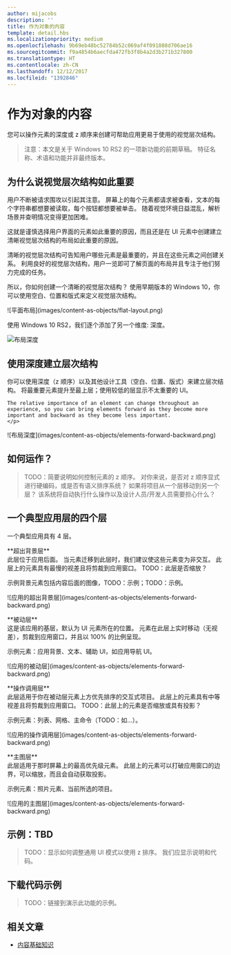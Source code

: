 ```yaml
---
author: mijacobs
description: ''
title: 作为对象的内容
template: detail.hbs
ms.localizationpriority: medium
ms.openlocfilehash: 9b69eb48bc52784b52c069af4f091808d706ae16
ms.sourcegitcommit: f9a4854b6aecfda472fb3f8b4a2d3b271b327800
ms.translationtype: HT
ms.contentlocale: zh-CN
ms.lasthandoff: 12/12/2017
ms.locfileid: "1392846"
---
```

# <a name="content-as-objects"></a>作为对象的内容

 

您可以操作元素的深度或 z 顺序来创建可帮助应用更易于使用的视觉层次结构。  

> 注意：本文是关于 Windows 10 RS2 的一项新功能的前期草稿。 特征名称、术语和功能并非最终版本。 

## <a name="why-visual-hierarchy-is-important"></a>为什么说视觉层次结构如此重要

用户不断被请求围攻以引起其注意。 屏幕上的每个元素都请求被查看，文本的每个字符串都想要被读取，每个按钮都想要被单击。 随着视觉环境日益混乱，解析场景并查明情况变得更加困难。  

这就是谨慎选择用户界面的元素如此重要的原因，而且还是在 UI 元素中创建建立清晰视觉层次结构的布局如此重要的原因。 <!-- Every element is competing for the user's attention, and every time you add an element, you add a mental tax to the user. -->

清晰的视觉层次结构可告知用户哪些元素是最重要的，并且在这些元素之间创建关系。 利用良好的视觉层次结构，用户一览即可了解页面的布局并且专注于他们努力完成的任务。 

<p></p>


<div class="side-by-side">
<div class="side-by-side-content">
  <div class="side-by-side-content-left">
  <p>所以，你如何创建一个清晰的视觉层次结构？ 使用早期版本的 Windows 10，你可以使用空白、位置和版式来定义视觉层次结构。 </p>
  </div>
  <div class="side-by-side-content-right">
    ![平面布局](images/content-as-objects/flat-layout.png)
    
  </div>
</div>
</div>

使用 Windows 10 RS2，我们逐个添加了另一个维度: 深度。 

![布局深度](images/content-as-objects/depth-in-layout2.png)


## <a name="use-depth-to-establish-a-hierarchy"></a>使用深度建立层次结构 

<p></p>

<div class="side-by-side">
<div class="side-by-side-content">
  <div class="side-by-side-content-left">
     <p>你可以使用深度（z 顺序）以及其他设计工具（空白、位置、版式）来建立层次结构。 将最重要元素提升至最上层；使用较低的层显示不太重要的 UI。 

    The relative importance of an element can change throughout an experience, so you can bring elements forward as they become more important and backward as they become less important. 
    </p>
  </div>
  <div class="side-by-side-content-right">
    ![布局深度](images/content-as-objects/elements-forward-backward.png) 
    
  </div>
</div>
</div>

## <a name="how-does-it-work"></a>如何运作？
> TODO：简要说明如何控制元素的 z 顺序。 对你来说，是否对 z 顺序显式进行硬编码，或是否有语义排序系统？ 如果将项目从一个层移动到另一个层？ 该系统将自动执行什么操作以及设计人员/开发人员需要担心什么？ 

## <a name="the-four-layers-of-a-typical-app-layers"></a>一个典型应用层的四个层

<p>一个典型应用具有 4 层。</p>
<p></p>

<div class="side-by-side">
<div class="side-by-side-content">
  <div class="side-by-side-content-left">
  **超出背景层** <br/>
此层位于应用后面。  当元素迁移到此层时，我们建议使这些元素变为非交互。 此层上的元素具有最慢的视差且将剪裁到应用窗口。 TODO：此层是否缩放？ 

<p>示例背景元素包括内容后面的图像，TODO：示例；TODO：示例。</p>
  </div>
  <div class="side-by-side-content-right">
    ![应用的超出背景层](images/content-as-objects/elements-forward-backward.png)
    
  </div>
</div>
</div>

<p></p>

<div class="side-by-side">
<div class="side-by-side-content">
  <div class="side-by-side-content-left">
  **被动层** <br/>
这是该应用的基层，默认为 UI 元素所在的位置。  元素在此层上实时移动（无视差），剪裁到应用窗口，并且以 100% 的比例呈现。 

<p>示例元素：应用背景、文本、辅助 UI，如应用导航 UI。</p>
  </div>
  <div class="side-by-side-content-right">
    ![应用的被动层](images/content-as-objects/elements-forward-backward.png)
    
  </div>
</div>
</div>

<p></p>

<div class="side-by-side">
<div class="side-by-side-content">
  <div class="side-by-side-content-left">
  **操作调用层** <br/>
此层适用于你在被动层元素上方优先排序的交互式项目。 此层上的元素具有中等视差且将剪裁到应用窗口。 TODO：此层上的元素是否缩放或具有投影？

<p>示例元素：列表、网格、主命令（TODO：如...）。</p> 
  </div>
  <div class="side-by-side-content-right">
    ![应用的操作调用层](images/content-as-objects/elements-forward-backward.png)
    
  </div>
</div>
</div>

<p></p>
<div class="side-by-side">
<div class="side-by-side-content">
  <div class="side-by-side-content-left">
  **主图层** <br/>
此层适用于那时屏幕上的最高优先级元素。  此层上的元素可以打破应用窗口的边界，可以缩放，而且会自动获取投影。

<p>示例元素：照片元素、当前所选的项目。</p>  
  </div>
  <div class="side-by-side-content-right">
    ![应用的主图层](images/content-as-objects/elements-forward-backward.png)
    
  </div>
</div>
</div>



<!--
Depth is meaningful; it establishes visual and interactive hierarchy for users to efficiently complete tasks. Depth orients users in our system. 
-->

## <a name="example-tbd"></a>示例：TBD
> TODO：显示如何调整通用 UI 模式以使用 z 排序。 我们应显示说明和代码。 

## <a name="download-the-code-samples"></a>下载代码示例
>TODO：链接到演示此功能的示例。 


## <a name="related-articles"></a>相关文章
* [内容基础知识](../basics/content-basics.md)
